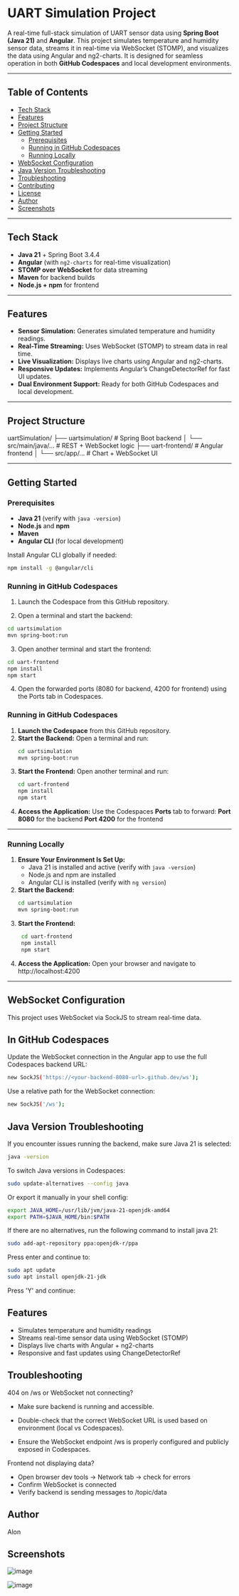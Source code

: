 # UART Simulation Project

A real-time full-stack simulation of UART sensor data using **Spring Boot (Java 21)** and **Angular**. This project simulates temperature and humidity sensor data, streams it in real-time via WebSocket (STOMP), and visualizes the data using Angular and ng2-charts. It is designed for seamless operation in both **GitHub Codespaces** and local development environments.

---

## Table of Contents

- [Tech Stack](#tech-stack)
- [Features](#features)
- [Project Structure](#project-structure)
- [Getting Started](#getting-started)
  - [Prerequisites](#prerequisites)
  - [Running in GitHub Codespaces](#running-in-github-codespaces)
  - [Running Locally](#running-locally)
- [WebSocket Configuration](#websocket-configuration)
- [Java Version Troubleshooting](#java-version-troubleshooting)
- [Troubleshooting](#troubleshooting)
- [Contributing](#contributing)
- [License](#license)
- [Author](#author)
- [Screenshots](#screenshots)

---

## Tech Stack

- **Java 21** + Spring Boot 3.4.4
- **Angular** (with `ng2-charts` for real-time visualization)
- **STOMP over WebSocket** for data streaming
- **Maven** for backend builds
- **Node.js + npm** for frontend

---

## Features

- **Sensor Simulation:** Generates simulated temperature and humidity readings.
- **Real-Time Streaming:** Uses WebSocket (STOMP) to stream data in real time.
- **Live Visualization:** Displays live charts using Angular and ng2-charts.
- **Responsive Updates:** Implements Angular’s ChangeDetectorRef for fast UI updates.
- **Dual Environment Support:** Ready for both GitHub Codespaces and local development.

---

## Project Structure

uartSimulation/
├── uartsimulation/       # Spring Boot backend
│   └── src/main/java/... # REST + WebSocket logic
├── uart-frontend/        # Angular frontend
│   └── src/app/...       # Chart + WebSocket UI

---

## Getting Started

### Prerequisites

- **Java 21** (verify with `java -version`)
- **Node.js** and **npm**
- **Maven**
- **Angular CLI** (for local development)

Install Angular CLI globally if needed:

```bash
npm install -g @angular/cli
```

### Running in GitHub Codespaces

1. Launch the Codespace from this GitHub repository.

2. Open a terminal and start the backend:

```bash
cd uartsimulation
mvn spring-boot:run
```

3. Open another terminal and start the frontend:

```bash
cd uart-frontend
npm install
npm start
```

4. Open the forwarded ports (8080 for backend, 4200 for frontend) using the Ports tab in Codespaces.

### Running in GitHub Codespaces

1. **Launch the Codespace** from this GitHub repository.
2. **Start the Backend:**
   Open a terminal and run:
     ```bash
     cd uartsimulation
     mvn spring-boot:run
     ```
3. **Start the Frontend:**
   Open another terminal and run:
     ```bash
     cd uart-frontend
     npm install
     npm start
     ```
4. **Access the Application:**
   Use the Codespaces **Ports** tab to forward:
     **Port 8080** for the backend
     **Port 4200** for the frontend

---

### Running Locally

1. **Ensure Your Environment Is Set Up:**
   - Java 21 is installed and active (verify with `java -version`)
   - Node.js and npm are installed
   - Angular CLI is installed (verify with `ng version`)
2. **Start the Backend:**
   ```bash
   cd uartsimulation
   mvn spring-boot:run
3. **Start the Frontend:**
   ```bash
    cd uart-frontend
    npm install
    npm start
    ```
4. **Access the Application:**
   Open your browser and navigate to http://localhost:4200


---

## WebSocket Configuration

This project uses WebSocket via SockJS to stream real-time data.

## In GitHub Codespaces

Update the WebSocket connection in the Angular app to use the full Codespaces backend URL:
```bash
new SockJS('https://<your-backend-8080-url>.github.dev/ws');
```
Use a relative path for the WebSocket connection:
```bash
new SockJS('/ws');
```

## Java Version Troubleshooting

If you encounter issues running the backend, make sure Java 21 is selected:
```bash
java -version
```
To switch Java versions in Codespaces:
```bash
sudo update-alternatives --config java
```
Or export it manually in your shell config:
```bash
export JAVA_HOME=/usr/lib/jvm/java-21-openjdk-amd64
export PATH=$JAVA_HOME/bin:$PATH
```

If there are no alternatives, run the following command to install java 21:
```bash
sudo add-apt-repository ppa:openjdk-r/ppa
```
Press enter and continue to:
```bash
sudo apt update
sudo apt install openjdk-21-jdk
```
Press 'Y' and continue:


## Features

- Simulates temperature and humidity readings
- Streams real-time sensor data using WebSocket (STOMP)
- Displays live charts with Angular + ng2-charts
- Responsive and fast updates using ChangeDetectorRef

## Troubleshooting

404 on /ws or WebSocket not connecting?

- Make sure backend is running and accessible.

- Double-check that the correct WebSocket URL is used based on environment (local vs Codespaces).

- Ensure the WebSocket endpoint /ws is properly configured and publicly exposed in Codespaces.


Frontend not displaying data?

- Open browser dev tools → Network tab → check for errors
- Confirm WebSocket is connected
- Verify backend is sending messages to /topic/data


## Author
Alon 

## Screenshots

![image](https://github.com/user-attachments/assets/b73de080-b8a4-487c-aacd-0c291d317fba)

![image](https://github.com/user-attachments/assets/3858febe-1964-49a4-bd3f-60c85f9b0f50)






